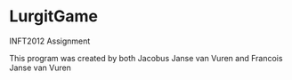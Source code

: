 # LurgitGame
INFT2012 Assignment

This program was created by both Jacobus Janse van Vuren and Francois Janse van Vuren

